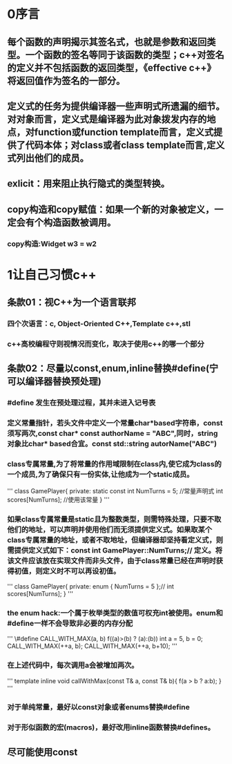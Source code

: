 # 0序言
## 每个函数的声明揭示其签名式，也就是参数和返回类型。一个函数的签名等同于该函数的类型；c++对签名的定义并不包括函数的返回类型，《effective c++》将返回值作为签名的一部分。
## 定义式的任务为提供编译器一些声明式所遗漏的细节。对对象而言，定义式是编译器为此对象拨发内存的地点，对function或function template而言，定义式提供了代码本体；对class或者class template而言,定义式列出他们的成员。
## exlicit：用来阻止执行隐式的类型转换。
## copy构造和copy赋值：如果一个新的对象被定义，一定会有个构造函数被调用。
### copy构造:Widget w3 = w2
# 1让自己习惯c++
## 条款01：视C++为一个语言联邦
### 四个次语言：c, Object-Oriented C++,Template c++,stl
### c++高校编程守则视情况而变化，取决于使用c++的哪一个部分
## 条款02：尽量以const,enum,inline替换#define(宁可以编译器替换预处理)
### #define 发生在预处理过程，其并未进入记号表
### 定义常量指针，若头文件中定义一个常量char\*based字符串，const须写两次,const char\* const authorName = "ABC",同时，string对象比char\* based合宜。const std::string autorName("ABC")
### class专属常量,为了将常量的作用域限制在class内,使它成为class的一个成员,为了确保只有一份实体,让他成为一个static成员。
'''
class GamePlayer{
private:
    static const int NumTurns = 5; //常量声明式
    int scores[NumTurns]; //使用该常量
}
'''
### 如果class专属常量是static且为整数类型，则需特殊处理，只要不取他们的地址，可以声明并使用他们而无须提供定义式。如果取某个class专属常量的地址，或者不取地址，但编译器却坚持看定义式，则需提供定义式如下：const int GamePlayer::NumTurns;// 定义。将该文件应该放在实现文件而非头文件，由于class常量已经在声明时获得初值，则定义时不可以再设初值。
'''
class GamePlayer{
private:
    enum { NumTurns = 5 };//
    int scores[NumTurns];
}
'''
### the enum hack:一个属于枚举类型的数值可权充int被使用。enum和#define一样不会导致非必要的内存分配
'''
\\#define CALL_WITH_MAX(a, b) f((a)>(b) ? (a):(b))
  int a = 5, b = 0;
  CALL_WITH_MAX(++a, b);
  CALL_WITH_MAX(++a, b+10);
'''
### 在上述代码中，每次调用a会被增加两次。
'''
template<typename T>
inline void callWithMax(const T& a, const T& b){
    f(a > b ? a:b);
}
'''
### 对于单纯常量，最好以const对象或者enums替换#define
### 对于形似函数的宏(macros)，最好改用inline函数替换#defines。
## 尽可能使用const


